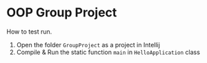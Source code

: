 # OOP Group Project

How to test run.

1. Open the folder `GroupProject` as a project in Intellij
2. Compile & Run the static function `main` in  `HelloApplication` class